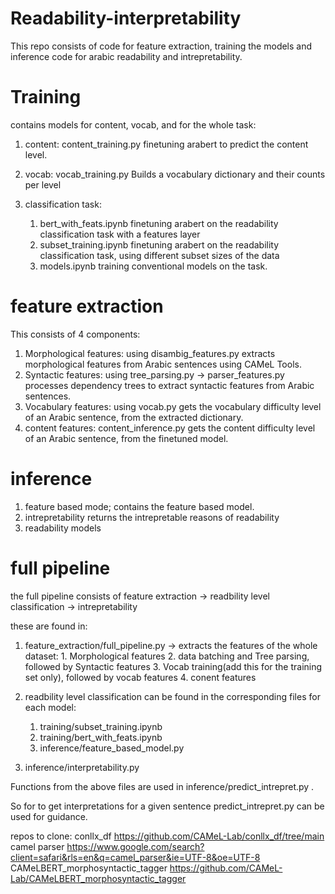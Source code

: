 # Readability-interpretability

This repo consists of code for feature extraction, training the models and inference code for arabic readability and intrepretability.

# Training
contains models for content, vocab, and for the whole task:
1. content: content_training.py
    finetuning arabert to predict the content level.
2. vocab: vocab_training.py
    Builds a vocabulary dictionary and their counts per level

3. classification task: 
    1. bert_with_feats.ipynb
        finetuning arabert on the readability classification task with a features layer
    2. subset_training.ipynb 
        finetuning arabert on the readability classification task, using different subset sizes of the data
    3. models.ipynb
        training conventional models on the task.


# feature extraction
This consists of 4 components:
1. Morphological features: using disambig_features.py
    extracts morphological features from Arabic sentences using CAMeL Tools.
2. Syntactic features: using tree_parsing.py -> parser_features.py
    processes dependency trees to extract syntactic features from Arabic sentences.
3. Vocabulary features: using vocab.py
    gets the vocabulary difficulty level of an Arabic sentence, from the extracted dictionary.
4. content features: content_inference.py
    gets the content difficulty level of an Arabic sentence, from the finetuned model.

# inference
1. feature based mode;
    contains the feature based model.
2. intrepretability
    returns the intrepretable reasons of readability
3. readability models


# full pipeline
the full pipeline consists of feature extraction -> readbility level classification -> intrepretability

these are found in:
1. feature_extraction/full_pipeline.py -> extracts the features of the whole dataset:
        1. Morphological features
        2. data batching and Tree parsing, followed by Syntactic features
        3. Vocab training(add this for the training set only), followed by vocab features 
        4. conent features
2.  readbility level classification
    can be found in the corresponding files for each model:
    1. training/subset_training.ipynb
    2. training/bert_with_feats.ipynb
    3. inference/feature_based_model.py

3. inference/interpretability.py 

Functions from the above files are used in inference/predict_intrepret.py .

So for to get interpretations for a given sentence predict_intrepret.py can be used for guidance.


repos to clone:
conllx_df https://github.com/CAMeL-Lab/conllx_df/tree/main
camel parser https://www.google.com/search?client=safari&rls=en&q=camel_parser&ie=UTF-8&oe=UTF-8
CAMeLBERT_morphosyntactic_tagger https://github.com/CAMeL-Lab/CAMeLBERT_morphosyntactic_tagger